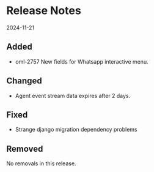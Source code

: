 # Release Notes
2024-11-21

## Added

- oml-2757 New fields for Whatsapp interactive menu.

## Changed

- Agent event stream data expires after 2 days.

## Fixed

- Strange django migration dependency problems

## Removed

No removals in this release.
